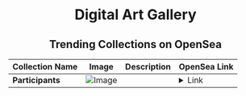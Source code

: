 <div align="center">

# Digital Art Gallery

## Trending Collections on OpenSea

| Collection Name                       | Image                                                                                     | Description                       | OpenSea Link                                                                                          |
|---------------------------------------|-------------------------------------------------------------------------------------------|-----------------------------------|--------------------------------------------------------------------------------------------------------|
| **Participants** | ![Image](https://i.seadn.io/s/raw/files/d971c46be8e789209fb2913132377e6f.jpg?w=500&auto=format?w=200&auto=format) |  | <details><summary>Link</summary>[Participants](https://opensea.io/collection/participants-12)</details> |

</div>